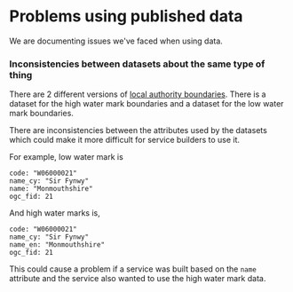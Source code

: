 # Problems using published data 

We are documenting issues we've faced when using data.

### Inconsistencies between datasets about the same type of thing

There are 2 different versions of [local authority boundaries](https://datamap.gov.wales/layergroups/inspire-wg:LocalAuthorities). There is a dataset for the high water mark boundaries and a dataset for the low water mark boundaries.

There are inconsistencies between the attributes used by the datasets which could make it more difficult for service builders to use it.

For example, low water mark is
```
code: "W06000021"
name_cy: "Sir Fynwy"
name: "Monmouthshire"
ogc_fid: 21
```

And high water marks is,
```
code: "W06000021"
name_cy: "Sir Fynwy"
name_en: "Monmouthshire"
ogc_fid: 21
```

This could cause a problem if a service was built based on the `name` attribute and the service also wanted to use the high water mark data.

